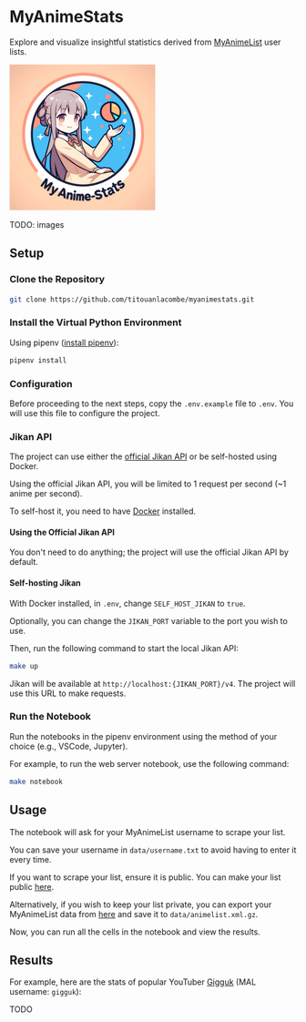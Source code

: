 # MyAnimeStats

Explore and visualize insightful statistics derived from [MyAnimeList](https://myanimelist.net/) user lists.

<img src="./images/logo.png" width="256" height="256">

TODO: images

## Setup

### Clone the Repository

```sh
git clone https://github.com/titouanlacombe/myanimestats.git
```

### Install the Virtual Python Environment

Using pipenv ([install pipenv](https://github.com/pypa/pipenv?tab=readme-ov-file#installation)):

```sh
pipenv install
```

### Configuration

Before proceeding to the next steps, copy the `.env.example` file to `.env`. You will use this file to configure the project.

### Jikan API

The project can use either the [official Jikan API](https://jikan.moe/) or be self-hosted using Docker.

Using the official Jikan API, you will be limited to 1 request per second (~1 anime per second).

To self-host it, you need to have [Docker](https://docs.docker.com/get-docker/) installed.

#### Using the Official Jikan API

You don't need to do anything; the project will use the official Jikan API by default.

#### Self-hosting Jikan

With Docker installed, in `.env`, change `SELF_HOST_JIKAN` to `true`.

Optionally, you can change the `JIKAN_PORT` variable to the port you wish to use.

Then, run the following command to start the local Jikan API:

```sh
make up
```

Jikan will be available at `http://localhost:{JIKAN_PORT}/v4`. The project will use this URL to make requests.

### Run the Notebook

Run the notebooks in the pipenv environment using the method of your choice (e.g., VSCode, Jupyter).

For example, to run the web server notebook, use the following command:

```sh
make notebook
```

## Usage

The notebook will ask for your MyAnimeList username to scrape your list.

You can save your username in `data/username.txt` to avoid having to enter it every time.

If you want to scrape your list, ensure it is public. You can make your list public [here](https://myanimelist.net/editprofile.php?go=listpreferences).

Alternatively, if you wish to keep your list private, you can export your MyAnimeList data from [here](https://myanimelist.net/panel.php?go=export) and save it to `data/animelist.xml.gz`.

Now, you can run all the cells in the notebook and view the results.

## Results

For example, here are the stats of popular YouTuber [Gigguk](https://www.youtube.com/user/gigguk) (MAL username: `gigguk`):

TODO
